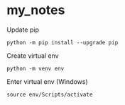 # my_notes
Update pip
```
python -m pip install --upgrade pip
```
Create virtual env
```
python -m venv env
```
Enter virtual env (Windows)
```
source env/Scripts/activate
```
